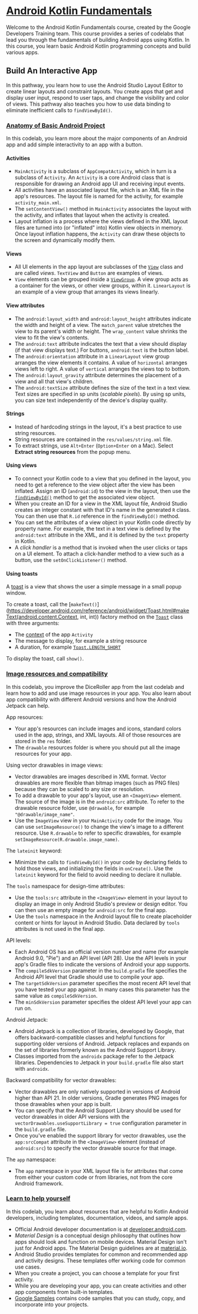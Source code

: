 # [Android Kotlin Fundamentals](https://developer.android.com/codelabs/kotlin-android-training-welcome)

Welcome to the Android Kotlin Fundamentals course, created by the Google Developers Training team. This course provides a series of codelabs that lead you through the fundamentals of building Android apps using Kotlin. In this course, you learn basic Android Kotlin programming concepts and build various apps.

## **Build An Interactive App**

In this pathway, you learn how to use the Android Studio Layout Editor to create linear layouts and constraint layouts. You create apps that get and display user input, respond to user taps, and change the visibility and color of views. This pathway also teaches you how to use data binding to eliminate inefficient calls to `findViewById()`.

### [Anatomy of Basic Android Project](https://developer.android.com/codelabs/kotlin-android-training-app-anatomy)

In this codelab, you learn more about the major components of an Android app and add simple interactivity to an app with a button.

#### Activities

- `MainActivity` is a subclass of `AppCompatActivity`, which in turn is a subclass of `Activity`. An `Activity` is a core Android class that is responsible for drawing an Android app UI and receiving input events.
- All activities have an associated layout file, which is an XML file in the app's resources. The layout file is named for the activity, for example `activity_main.xml`.
- The `setContentView()` method in `MainActivity` associates the layout with the activity, and inflates that layout when the activity is created.
- Layout inflation is a process where the views defined in the XML layout files are turned into (or "inflated" into) Kotlin view objects in memory. Once layout inflation happens, the `Activity` can draw these objects to the screen and dynamically modify them.

#### Views

- All UI elements in the app layout are subclasses of the [`View`](http://developer.android.com/reference/android/view/View.html) class and are called *views*. `TextView` and `Button` are examples of views.
- `View` elements can be grouped inside a [`ViewGroup`](https://developer.android.com/reference/android/view/ViewGroup.html). A view group acts as a container for the views, or other view groups, within it. `LinearLayout` is an example of a view group that arranges its views linearly.

#### View attributes

- The `android:layout_width` and `android:layout_height` attributes indicate the width and height of a view. The `match_parent` value stretches the view to its parent's width or height. The `wrap_content` value shrinks the view to fit the view's contents.
- The `android:text` attribute indicates the text that a view should display (if that view displays text.) For buttons, `android:text` is the button label.
- The `android:orientation` attribute in a `LinearLayout` view group arranges the view elements it contains. A value of `horizontal` arranges views left to right. A value of `vertical` arranges the views top to bottom.
- The `android:layout_gravity` attribute determines the placement of a view and all that view's children.
- The `android:textSize` attribute defines the size of the text in a text view. Text sizes are specified in sp units (*scalable pixels*). By using sp units, you can size text independently of the device's display quality.

#### Strings

- Instead of hardcoding strings in the layout, it's a best practice to use string resources.
- String resources are contained in the `res/values/string.xml` file.
- To extract strings, use `Alt+Enter` (`Option+Enter` on a Mac). Select **Extract string resources** from the popup menu.

#### Using views

- To connect your Kotlin code to a view that you defined in the layout, you need to get a reference to the view object after the view has been inflated. Assign an ID (`android:id`) to the view in the layout, then use the [`findViewById()`](https://developer.android.com/reference/android/view/View#findViewById(int)) method to get the associated view object.
- When you create an ID for a view in the XML layout file, Android Studio creates an integer constant with that ID's name in the generated `R` class. You can then use that `R.id` reference in the `findViewById()` method.
- You can set the attributes of a view object in your Kotlin code directly by property name. For example, the text in a text view is defined by the `android:text` attribute in the XML, and it is defined by the `text` property in Kotlin.
- A *click handler* is a method that is invoked when the user clicks or taps on a UI element. To attach a click-handler method to a view such as a button, use the `setOnClickListener()` method.

#### Using toasts

A [toast](https://developer.android.com/reference/android/widget/Toast.html) is a view that shows the user a simple message in a small popup window.

To create a toast, call the [`makeText()`](https://developer.android.com/reference/android/widget/Toast.html#makeText(android.content.Context, int, int)) factory method on the [`Toast`](https://developer.android.com/reference/android/widget/Toast.html) class with three arguments:

- The [context](https://developer.android.com/reference/android/content/Context.html) of the app `Activity`
- The message to display, for example a string resource
- A duration, for example [`Toast.LENGTH_SHORT`](https://developer.android.com/reference/android/widget/Toast.html#LENGTH_SHORT)

To display the toast, call `show()`.

### [Image resources and compatibility](https://developer.android.com/codelabs/kotlin-android-training-images-compat)

In this codelab, you improve the DiceRoller app from the last codelab and learn how to add and use image resources in your app. You also learn about app compatibility with different Android versions and how the Android Jetpack can help.

App resources:

- Your app's resources can include images and icons, standard colors used in the app, strings, and XML layouts. All of those resources are stored in the `res` folder.
- The `drawable` resources folder is where you should put all the image resources for your app.

Using vector drawables in image views:

- Vector drawables are images described in XML format. Vector drawables are more flexible than bitmap images (such as PNG files) because they can be scaled to any size or resolution.
- To add a drawable to your app's layout, use an `<ImageView>` element. The source of the image is in the `android:src` attribute. To refer to the drawable resource folder, use `@drawable`, for example `"@drawable/image_name"`.
- Use the `ImageView` view in your `MainActivity` code for the image. You can use `setImageResource()` to change the view's image to a different resource. Use `R.drawable` to refer to specific drawables, for example `setImageResource(R.drawable.image_name)`.

The `lateinit` keyword:

- Minimize the calls to `findViewById()` in your code by declaring fields to hold those views, and initializing the fields in `onCreate()`. Use the `lateinit` keyword for the field to avoid needing to declare it nullable.

The `tools` namespace for design-time attributes:

- Use the `tools:src` attribute in the `<ImageView>` element in your layout to display an image in only Android Studio's preview or design editor. You can then use an empty image for `android:src` for the final app.
- Use the `tools` namespace in the Android layout file to create placeholder content or hints for layout in Android Studio. Data declared by `tools` attributes is not used in the final app.

API levels:

- Each Android OS has an official version number and name (for example Android 9.0, "Pie") and an API level (API 28). Use the API levels in your app's Gradle files to indicate the versions of Android your app supports.
- The `compileSdkVersion` parameter in the `build.gradle` file specifies the Android API level that Gradle should use to compile your app.
- The `targetSdkVersion` parameter specifies the most recent API level that you have tested your app against. In many cases this parameter has the same value as `compileSdkVersion`.
- The `minSdkVersion` parameter specifies the oldest API level your app can run on.

Android Jetpack:

- Android Jetpack is a collection of libraries, developed by Google, that offers backward-compatible classes and helpful functions for supporting older versions of Android. Jetpack replaces and expands on the set of libraries formerly known as the Android Support Library.
- Classes imported from the `androidx` package refer to the Jetpack libraries. Dependencies to Jetpack in your `build.gradle` file also start with `androidx`.

Backward compatibility for vector drawables:

- Vector drawables are only natively supported in versions of Android higher than API 21. In older versions, Gradle generates PNG images for those drawables when your app is built.
- You can specify that the Android Support Library should be used for vector drawables in older API versions with the `vectorDrawables.useSupportLibrary = true` configuration parameter in the `build.gradle` file.
- Once you've enabled the support library for vector drawables, use the `app:srcCompat` attribute in the `<ImageView>` element (instead of `android:src`) to specify the vector drawable source for that image.

The `app` namespace:

- The `app` namespace in your XML layout file is for attributes that come from either your custom code or from libraries, not from the core Android framework.

### [Learn to help yourself](https://developer.android.com/codelabs/kotlin-android-training-available-resources)

In this codelab, you learn about resources that are helpful to Kotlin Android developers, including templates, documentation, videos, and sample apps.

- Official Android developer documentation is at [developer.android.com](http://developer.android.com/index.html).
- *Material Design* is a conceptual design philosophy that outlines how apps should look and function on mobile devices. Material Design isn't just for Android apps. The Material Design guidelines are at [material.io](https://material.io/).
- Android Studio provides templates for common and recommended app and activity designs. These templates offer working code for common use cases.
- When you create a project, you can choose a template for your first activity.
- While you are developing your app, you can create activities and other app components from built-in templates.
- [Google Samples](https://github.com/googlesamples) contains code samples that you can study, copy, and incorporate into your projects.